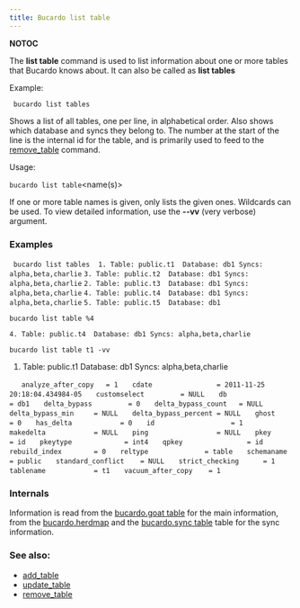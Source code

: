 ```yaml
---
title: Bucardo list table
---
```


__NOTOC__

The **list table** command is used to list information about one or more tables that Bucardo knows about. It can also be called as **list tables**

Example:

` bucardo list tables`

Shows a list of all tables, one per line, in alphabetical order. Also shows which database and syncs they belong to. The number at the start of the line is the internal id for the table, and is primarily used to feed to the [remove_table](/Bucardo/remove_table "wikilink") command.

Usage:

` bucardo list table `<name(s)>

If one or more table names is given, only lists the given ones. Wildcards can be used. To view detailed information, use the **--vv** (very verbose) argument.

### Examples

` bucardo list tables`
` `
`1. Table: public.t1  Database: db1 Syncs: alpha,beta,charlie`
`3. Table: public.t2  Database: db1 Syncs: alpha,beta,charlie`
`2. Table: public.t3  Database: db1 Syncs: alpha,beta,charlie`
`4. Table: public.t4  Database: db1 Syncs: alpha,beta,charlie`
`5. Table: public.t5  Database: db1`

`bucardo list table %4`

`4. Table: public.t4  Database: db1 Syncs: alpha,beta,charlie`

`bucardo list table t1 -vv`

1. Table: public.t1 Database: db1 Syncs: alpha,beta,charlie

`   analyze_after_copy   = 1`
`   cdate                = 2011-11-25 20:18:04.434984-05`
`   customselect         = NULL`
`   db                   = db1`
`   delta_bypass         = 0`
`   delta_bypass_count   = NULL`
`   delta_bypass_min     = NULL`
`   delta_bypass_percent = NULL`
`   ghost                = 0`
`   has_delta            = 0`
`   id                   = 1`
`   makedelta            = NULL`
`   ping                 = NULL`
`   pkey                 = id`
`   pkeytype             = int4`
`   qpkey                = id`
`   rebuild_index        = 0`
`   reltype              = table`
`   schemaname           = public`
`   standard_conflict    = NULL`
`   strict_checking      = 1`
`   tablename            = t1`
`   vacuum_after_copy    = 1`
` `

### Internals

Information is read from the [bucardo.goat table](/bucardo.goat_table "wikilink") for the main information, from the [bucardo.herdmap](/bucardo.herdmap "wikilink") and the [bucardo.sync table](/bucardo.sync_table "wikilink") table for the sync information.

### See also:

-   [add_table](/Bucardo/add_table "wikilink")
-   [update_table](/Bucardo/update_table "wikilink")
-   [remove_table](/Bucardo/remove_table "wikilink")
